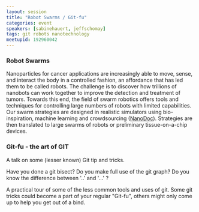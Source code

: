 ```yaml
---
layout: session
title: "Robot Swarms / Git-fu"
categories: event
speakers: [sabinehauert, jeffschomay]
tags: git robots nanotechnology
meetupid: 192960042
---
```


### Robot Swarms

Nanoparticles for cancer applications are increasingly able to move, sense, and interact 
the body in a controlled fashion, an affordance that has led them to be called robots. 
The challenge is to discover how trillions of nanobots can work together to improve the 
detection and treatment of tumors. Towards this end, the field of swarm robotics offers 
tools and techniques for controlling large numbers of robots with limited capabilities. 
Our swarm strategies are designed in realistic simulators using bio-inspiration, machine 
learning and crowdsourcing ([NanoDoc](http://nanodoc.org)). Strategies are then translated 
to large swarms of robots or preliminary tissue-on-a-chip devices.

### Git-fu - the art of GIT

A talk on some (lesser known) Git tip and tricks.

Have you done a git bisect? Do you make full use of the git graph? Do you know the 
difference between '..' and '...' ?

A practical tour of some of the less common tools and uses of git. Some git tricks could 
become a part of your regular "Git-fu", others might only come up to help you get out of 
a bind.